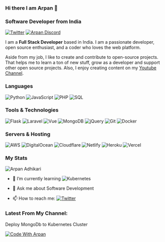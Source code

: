 ### Hi there I am Arpan 👋
### Software Developer from India
[![Twitter](https://img.shields.io/badge/ArpanQ-%231DA1F2.svg?style=for-the-badge&logo=Twitter&logoColor=white)](https://twitter.com/ArpanQ)
[![Arpan Discord](https://img.shields.io/badge/Discord-7289DA?style=for-the-badge&logo=discord&logoColor=white)](https://discord.gg/9w6kzJ5B)

I am a <strong>Full Stack Developer</strong> based in India. I am a passionate developer, open source enthusiast, and a coder who loves the web platform.

Aside from my job, I like to create and contribute to open-source projects. That helps me to learn a ton of new stuff, grow as a developer and support other open source projects. Also, I enjoy creating content on my [Youtube Channel](https://www.youtube.com/channel/UCrPtj3gx8MtsyoXjX0kP1hQ).

### Languages

![Python](https://img.shields.io/badge/Python-14354C?style=for-the-badge&logo=python&logoColor=white)
![JavaScript](https://img.shields.io/badge/JavaScript-F7DF1E?style=for-the-badge&logo=javascript&logoColor=black)
![PHP](https://img.shields.io/badge/PHP-777BB4?style=for-the-badge&logo=php&logoColor=white)
![SQL](https://img.shields.io/badge/MySQL-00000F?style=for-the-badge&logo=mysql&logoColor=white)


### Tools & Technologies

![Flask](https://img.shields.io/badge/Flask-000000?style=for-the-badge&logo=flask&logoColor=white)
![Laravel](https://img.shields.io/badge/Laravel-FF2D20?style=for-the-badge&logo=laravel&logoColor=white)
![Vue](https://img.shields.io/badge/Vue.js-35495E?style=for-the-badge&logo=vue.js&logoColor=4FC08D)
![MongoDB](https://img.shields.io/badge/MongoDB-%234ea94b.svg?style=for-the-badge&logo=mongodb&logoColor=white)
![jQuery](https://img.shields.io/badge/jQuery-0769AD?style=for-the-badge&logo=jquery&logoColor=white)
![Git](https://img.shields.io/badge/git-%23F05033.svg?style=for-the-badge&logo=git&logoColor=white)
![Docker](https://img.shields.io/badge/docker-%230db7ed.svg?style=for-the-badge&logo=docker&logoColor=white)

### Servers & Hosting
![AWS](https://img.shields.io/badge/AWS-%23FF9900.svg?style=for-the-badge&logo=amazon-aws&logoColor=white)
![DigitalOcean](https://img.shields.io/badge/DigitalOcean-%230167ff.svg?style=for-the-badge&logo=digitalOcean&logoColor=white)
![Cloudflare](https://img.shields.io/badge/Cloudflare-F38020?style=for-the-badge&logo=Cloudflare&logoColor=white)
![Netlify](https://img.shields.io/badge/Netlify-00C7B7?style=for-the-badge&logo=netlify&logoColor=white)
![Heroku](https://img.shields.io/badge/Heroku-430098?style=for-the-badge&logo=heroku&logoColor=white)
![Vercel](https://img.shields.io/badge/vercel-%23000000.svg?style=for-the-badge&logo=vercel&logoColor=white)


### My Stats
![Arpan Adhikari](https://github-readme-stats.vercel.app/api?username=arpan45&theme=blue-green)


- 🌱 I’m currently learning  ![Kubernetes](https://img.shields.io/badge/kubernetes-%23326ce5.svg?style=for-the-badge&logo=kubernetes&logoColor=white)


- 💬 Ask me about Software Development
- 📫 How to reach me: [![Twitter](https://img.shields.io/twitter/url/https/twitter.com/cloudposse.svg?style=social&label=Follow%20%40ArpanQ)](https://twitter.com/ArpanQ)

### Latest From My Channel:

Deploy MongoDb to Kubernetes Cluster

[![Code With Arpan](https://img.youtube.com/vi/V5-0bJXTq4E/0.jpg)](https://www.youtube.com/watch?v=V5-0bJXTq4E)

